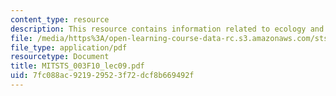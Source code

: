 ```yaml
---
content_type: resource
description: This resource contains information related to ecology and environment.
file: /media/https%3A/open-learning-course-data-rc.s3.amazonaws.com/sts-003-the-rise-of-modern-science-fall-2010/7fc088ac921929523f72dcf8b669492f_MITSTS_003F10_lec09.pdf
file_type: application/pdf
resourcetype: Document
title: MITSTS_003F10_lec09.pdf
uid: 7fc088ac-9219-2952-3f72-dcf8b669492f
---
```

